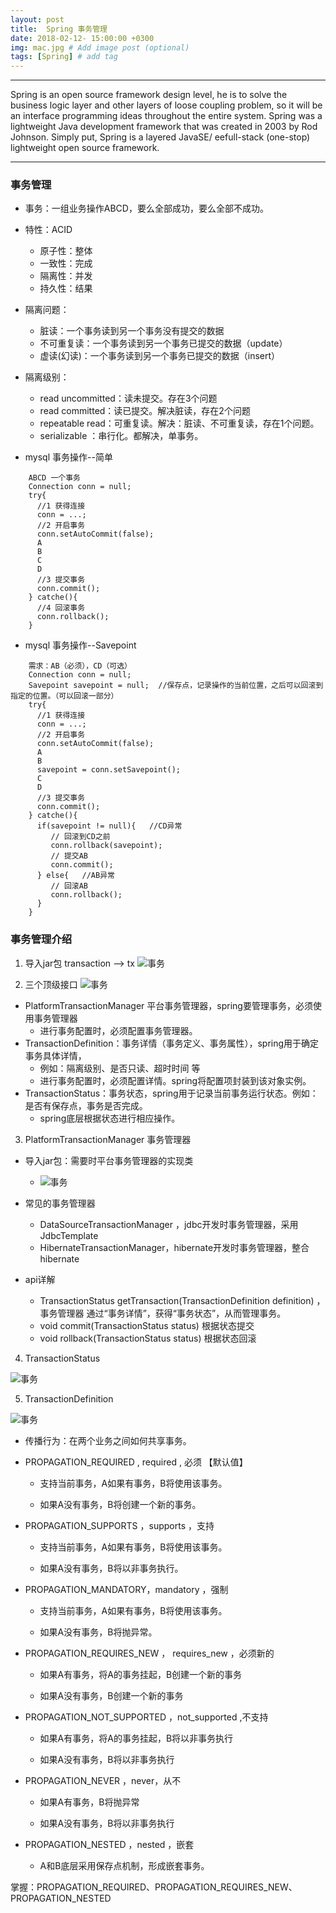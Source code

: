 ```yaml
---
layout: post
title:  Spring 事务管理
date: 2018-02-12- 15:00:00 +0300
img: mac.jpg # Add image post (optional)
tags: [Spring] # add tag
---
```


_ _ _

Spring is an open source framework design level, he is to solve the business logic layer and other layers of loose coupling problem, so it will be an interface programming ideas throughout the entire system. Spring was a lightweight Java development framework that was created in 2003 by Rod Johnson. Simply put, Spring is a layered JavaSE/ eefull-stack (one-stop) lightweight open source framework.
_ _ _

### 事务管理

- 事务：一组业务操作ABCD，要么全部成功，要么全部不成功。
- 特性：ACID
	- 原子性：整体
	- 一致性：完成
	- 隔离性：并发
	- 持久性：结果
- 隔离问题：
	- 脏读：一个事务读到另一个事务没有提交的数据
	- 不可重复读：一个事务读到另一个事务已提交的数据（update）
	- 虚读(幻读)：一个事务读到另一个事务已提交的数据（insert）
- 隔离级别：
	- read uncommitted：读未提交。存在3个问题
	- read committed：读已提交。解决脏读，存在2个问题
	- repeatable read：可重复读。解决：脏读、不可重复读，存在1个问题。
	- serializable ：串行化。都解决，单事务。

- mysql 事务操作--简单

```
    ABCD 一个事务
    Connection conn = null;
    try{
      //1 获得连接
      conn = ...;
      //2 开启事务
      conn.setAutoCommit(false);
      A
      B
      C
      D
      //3 提交事务
      conn.commit();
    } catche(){
      //4 回滚事务
      conn.rollback();
    }
```

- mysql 事务操作--Savepoint

```
    需求：AB（必须），CD（可选）
    Connection conn = null;
    Savepoint savepoint = null;  //保存点，记录操作的当前位置，之后可以回滚到指定的位置。（可以回滚一部分）
    try{
      //1 获得连接
      conn = ...;
      //2 开启事务
      conn.setAutoCommit(false);
      A
      B
      savepoint = conn.setSavepoint();
      C
      D
      //3 提交事务
      conn.commit();
    } catche(){
      if(savepoint != null){   //CD异常
         // 回滚到CD之前
         conn.rollback(savepoint);
         // 提交AB
         conn.commit();
      } else{   //AB异常
         // 回滚AB
         conn.rollback();
      }
    }
```

### 事务管理介绍
1. 导入jar包
transaction  -->  tx
![事务]({{site.baseurl}}/assets/img/shiwu.png)

2. 三个顶级接口
![事务]({{site.baseurl}}/assets/img/shiwu2.png)

- PlatformTransactionManager  平台事务管理器，spring要管理事务，必须使用事务管理器
	- 进行事务配置时，必须配置事务管理器。
- TransactionDefinition：事务详情（事务定义、事务属性），spring用于确定事务具体详情，
	- 例如：隔离级别、是否只读、超时时间 等
	- 进行事务配置时，必须配置详情。spring将配置项封装到该对象实例。
- TransactionStatus：事务状态，spring用于记录当前事务运行状态。例如：是否有保存点，事务是否完成。
	- spring底层根据状态进行相应操作。

3. PlatformTransactionManager  事务管理器
- 导入jar包：需要时平台事务管理器的实现类
	- ![事务]({{site.baseurl}}/assets/img/shiwu3.png)

- 常见的事务管理器
	- DataSourceTransactionManager  ，jdbc开发时事务管理器，采用JdbcTemplate
	- HibernateTransactionManager，hibernate开发时事务管理器，整合hibernate

- api详解
	- TransactionStatus getTransaction(TransactionDefinition definition) ，事务管理器 通过“事务详情”，获得“事务状态”，从而管理事务。
	- void commit(TransactionStatus status)  根据状态提交
	- void rollback(TransactionStatus status) 根据状态回滚

4. TransactionStatus

![事务]({{site.baseurl}}/assets/img/shiwu4.png)

5. TransactionDefinition

![事务]({{site.baseurl}}/assets/img/shiwu5.png)

- 传播行为：在两个业务之间如何共享事务。

- PROPAGATION_REQUIRED , required , 必须  【默认值】

	- 支持当前事务，A如果有事务，B将使用该事务。

	- 如果A没有事务，B将创建一个新的事务。
- PROPAGATION_SUPPORTS ，supports ，支持

	- 支持当前事务，A如果有事务，B将使用该事务。

	- 如果A没有事务，B将以非事务执行。
- PROPAGATION_MANDATORY，mandatory ，强制

	- 支持当前事务，A如果有事务，B将使用该事务。

	- 如果A没有事务，B将抛异常。
- PROPAGATION_REQUIRES_NEW ， requires_new ，必须新的

	- 如果A有事务，将A的事务挂起，B创建一个新的事务

	- 如果A没有事务，B创建一个新的事务
- PROPAGATION_NOT_SUPPORTED ，not_supported ,不支持

	- 如果A有事务，将A的事务挂起，B将以非事务执行

	- 如果A没有事务，B将以非事务执行
- PROPAGATION_NEVER ，never，从不

	- 如果A有事务，B将抛异常

	- 如果A没有事务，B将以非事务执行
- PROPAGATION_NESTED ，nested ，嵌套

	- A和B底层采用保存点机制，形成嵌套事务。

掌握：PROPAGATION_REQUIRED、PROPAGATION_REQUIRES_NEW、PROPAGATION_NESTED



